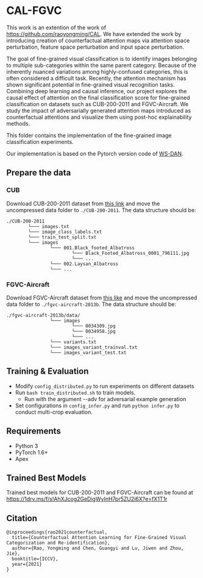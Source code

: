 # CAL-FGVC
This work is an extention of the work of https://github.com/raoyongming/CAL. We have extended the work by introducing creation of counterfactual attention maps via attention space perturbation, feature space perturbation and input space perturbation. 

The goal of fine-grained visual classification is to identify images belonging to multiple sub-categories within the same parent category. Because of the inherently nuanced variations among highly-confused categories, this is often considered a difficult task. Recently, the attention mechanism has shown significant potential in fine-grained visual recognition tasks. Combining deep learning and causal inference, our project explores the causal effect of attention on the final classification score for fine-grained classification on datasets such as CUB-200-2011 and FGVC-Aircraft. We study the impact of adversarially generated attention maps introduced as counterfactual attentions and visualize them using post-hoc explainability methods.

This folder contains the implementation of the fine-grained image classification experiments.

Our implementation is based on the Pytorch version code of [WS-DAN](https://github.com/GuYuc/WS-DAN.PyTorch).

## Prepare the data

### CUB
Download CUB-200-2011 dataset from [this link](http://www.vision.caltech.edu/visipedia/CUB-200-2011.html) and move the uncompressed data folder to `./CUB-200-2011`. The data structure should be:

  ```
  ./CUB-200-2011
          └─── images.txt
          └─── image_class_labels.txt
          └─── train_test_split.txt
          └─── images
                  └─── 001.Black_footed_Albatross
                          └─── Black_Footed_Albatross_0001_796111.jpg
                          └─── ...
                  └─── 002.Laysan_Albatross
                  └─── ...
  ```

### FGVC-Aircraft
Download FGVC-Aircraft dataset from [this like](http://www.robots.ox.ac.uk/~vgg/data/fgvc-aircraft/) and move the uncompressed data folder to `./fgvc-aircraft-2013b`. The data structure should be: 

  ```
  ./fgvc-aircraft-2013b/data/
                  └─── images
                          └─── 0034309.jpg
                          └─── 0034958.jpg
                          └─── ...
                  └─── variants.txt
                  └─── images_variant_trainval.txt
                  └─── images_variant_test.txt
  ```

## Training & Evaluation
- Modify `config_distributed.py` to run experiments on different datasets
- Run `bash train_distributed.sh` to train models.
  - Run with the argument --adv for adversarial example generation
- Set configurations in ```config_infer.py``` and run  `python infer.py` to conduct multi-crop evaluation.

## Requirements
* Python 3
* PyTorch 1.6+
* Apex

## Trained Best Models
Trained best models for CUB-200-2011 and FGVC-Aircraft can be found at https://1drv.ms/f/s!AhXJcog2GeDigWyInH7pr5ZU2i6X?e=fX1T1r

## Citation
```
@inproceedings{rao2021counterfactual,
  title={Counterfactual Attention Learning for Fine-Grained Visual Categorization and Re-identification},
  author={Rao, Yongming and Chen, Guangyi and Lu, Jiwen and Zhou, Jie},
  booktitle={ICCV},
  year={2021}
}
```
